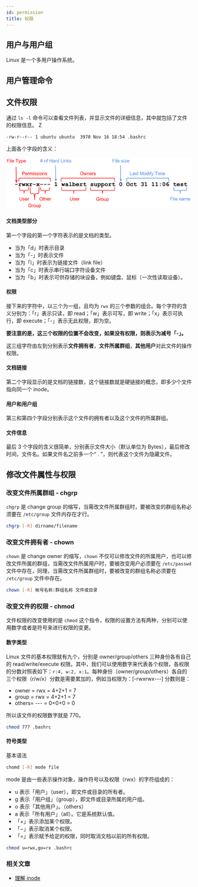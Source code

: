 ```yaml
---
id: permission
title: 权限
---
```


## 用户与用户组

Linux 是一个多用户操作系统。

## 用户管理命令

## 文件权限

通过 `ls -l` 命令可以查看文件列表，并显示文件的详细信息，其中就包括了文件的权限信息。
Z

```sh
-rw-r--r-- 1 ubuntu ubuntu  3970 Nov 16 18:54 .bashrc
```

上面各个字段的含义：

![](pics/perms.png)

#### 文档类型部分

第一个字段的第一个字符表示的是文档的类型。

- 当为「d」时表示目录
- 当为「-」时表示文件
- 当为「l」时表示为链接文件（link file）
- 当为「c」时表示串行端口字符设备文件
- 当为「b」时表示可供存储的块设备，例如键盘、鼠标（一次性读取设备）。

#### 权限

接下来的字符中，以三个为一组，且均为 `rwx` 的三个参数的组合。每个字符的含义分别为：「r」表示只读，即 read；「w」表示可写，即 write；「x」表示可执行，即 execute；「-」表示无此权限，即为空。

**要注意的是，这三个权限的位置不会改变，如果没有权限，则表示为减号「-」。**

这三组字符由左到分别表示**文件拥有者**，**文件所属群组**，**其他用户**对此文件的操作权限。

#### 文档链接

第二个字段显示的是文档的链接数，这个链接数就是硬链接的概念，即多少个文件指向同一个 inode。

#### 用户和用户组

第三和第四个字段分别表示这个文件的拥有者以及这个文件的所属群组。

#### 文件信息

最后 3 个字段的含义很简单，分别表示文件大小（默认单位为 Bytes），最后修改时间，文件名。如果文件名之前多一个“ . ”，则代表这个文件为隐藏文件。

## 修改文件属性与权限

### 改变文件所属群组 - chgrp

`chgrp` 是 change group 的缩写，当需改文件所属群组时，要被改变的群组名称必须要在 `/etc/group` 文件内存在才行。

```sh
chgrp [-R] dirname/filename
```

### 改变文件拥有者 - chown

`chown` 是 change owner 的缩写，`chown` 不仅可以修改文件的所属用户，也可以修改文件所属的群组，当需改文件所属用户时，要被改变用户必须要在 `/etc/passwd` 文件中存在，同理，当需改文件所属群组时，要被改变的群组名称必须要在 `/etc/group` 文件中存在。

```sh
chown [-R] 帐号名称:群组名称 文件或目录
```

### 改变文件的权限 - chmod

文件权限的改变使用的是 `chmod` 这个指令，权限的设置方法有两种，分别可以使用数字或者是符号来进行权限的变更。

#### 数字类型

Linux 文件的基本权限就有九个，分别是 owner/group/others 三种身份各有自己的 read/write/execute 权限。其中，我们可以使用数字来代表各个权限，各权限的分数对照表如下：`r:4, w:2, x:1`。每种身份（owner/group/others）各自的三个权限（r/w/x）分数是需要累加的，例如当权限为：[-rwxrwx---] 分数则是：

- owner = rwx = 4+2+1 = 7
- group = rwx = 4+2+1 = 7
- others= --- = 0+0+0 = 0

所以该文件的权限数字就是 770。

```sh
chmod 777 .bashrc
```

#### 符号类型

基本语法

```sh
chomd [-R] mode file
```

mode 是由一些表示操作对象，操作符号以及权限（rwx）的字符组成的：

- u 表示「用户」（user），即文件或目录的所有者。
- g 表示「用户组」（group），即文件或目录所属的用户组。
- o 表示「其他用户」。（others）
- a 表示「所有用户」（all）。它是系统默认值。
- 「+」表示添加某个权限。
- 「−」表示取消某个权限。
- 「=」表示赋予给定的权限，同时取消文档以前的所有权限。

```sh
chmod u=rwx,go=rx .bashrc
```

### 相关文章

- [理解 inode](http://www.ruanyifeng.com/blog/2011/12/inode.html)
